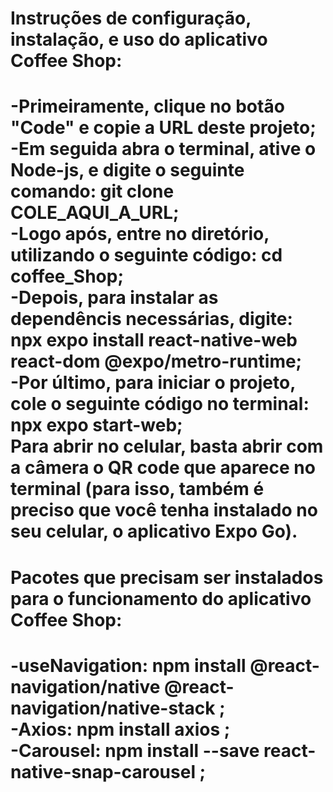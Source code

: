 <h1>Instruções de configuração, instalação, e uso do aplicativo Coffee Shop: <h1>
-Primeiramente, clique no botão "Code" e copie a URL deste projeto; <br>
-Em seguida abra o terminal, ative o Node-js, e digite o seguinte comando: git clone COLE_AQUI_A_URL;  <br>
-Logo após, entre no diretório, utilizando o seguinte código: cd coffee_Shop;  <br>
-Depois, para instalar as dependêncis necessárias, digite: npx expo install react-native-web react-dom @expo/metro-runtime;  <br>
-Por último, para iniciar o projeto, cole o seguinte código no terminal: npx expo start-web;  <br>
Para abrir no celular, basta abrir com a câmera o QR code que aparece no terminal (para isso, também é preciso que você tenha instalado no seu celular, o aplicativo Expo Go).  <br>

<h1>Pacotes que precisam ser instalados para o funcionamento do aplicativo Coffee Shop:<h1>
-useNavigation: npm install @react-navigation/native @react-navigation/native-stack ; <br>
-Axios: npm install axios ; <br>
-Carousel: npm install --save react-native-snap-carousel ; <br>

